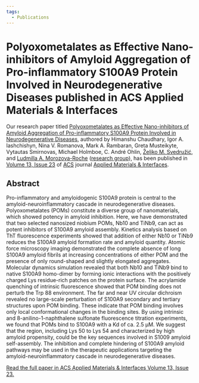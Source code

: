 ```yaml
---
tags:
  - Publications
---
```


# Polyoxometalates as Effective Nano-inhibitors of Amyloid Aggregation of Pro-inflammatory S100A9 Protein Involved in Neurodegenerative Diseases published in ACS Applied Materials & Interfaces

Our research paper titled [Polyoxometalates as Effective Nano-inhibitors of Amyloid Aggregation of Pro-inflammatory S100A9 Protein Involved in Neurodegenerative Diseases](https://pubs.acs.org/doi/full/10.1021/acsami.1c04163), authored by Himanshu Chaudhary, Igor A. Iashchishyn, Nina V. Romanova, Mark A. Rambaran, Greta Musteikyte, Vytautas Smirnovas, Michael Holmboe, C. André Ohlin, [Željko M. Svedružić](../principal-investigator.md), and [Ludmilla A. Morozova-Roche](https://www.umu.se/en/staff/ludmilla-morozova-roche/) ([research group](https://www.umu.se/en/research/groups/ludmilla-morozova-roche/)), has been published in [Volume 13, Issue 23](https://pubs.acs.org/toc/aamick/13/23) of [ACS](https://www.acs.org/) journal [Applied Materials & Interfaces](https://pubs.acs.org/journal/aamick).

## Abstract

Pro-inflammatory and amyloidogenic S100A9 protein is central to the amyloid-neuroinflammatory cascade in neurodegenerative diseases. Polyoxometalates (POMs) constitute a diverse group of nanomaterials, which showed potency in amyloid inhibition. Here, we have demonstrated that two selected nanosized niobium POMs, Nb10 and TiNb9, can act as potent inhibitors of S100A9 amyloid assembly. Kinetics analysis based on ThT fluorescence experiments showed that addition of either Nb10 or TiNb9 reduces the S100A9 amyloid formation rate and amyloid quantity. Atomic force microscopy imaging demonstrated the complete absence of long S100A9 amyloid fibrils at increasing concentrations of either POM and the presence of only round-shaped and slightly elongated aggregates. Molecular dynamics simulation revealed that both Nb10 and TiNb9 bind to native S100A9 homo-dimer by forming ionic interactions with the positively charged Lys residue-rich patches on the protein surface. The acrylamide quenching of intrinsic fluorescence showed that POM binding does not perturb the Trp 88 environment. The far and near UV circular dichroism revealed no large-scale perturbation of S100A9 secondary and tertiary structures upon POM binding. These indicate that POM binding involves only local conformational changes in the binding sites. By using intrinsic and 8-anilino-1-naphthalene sulfonate fluorescence titration experiments, we found that POMs bind to S100A9 with a Kd of ca. 2.5 μM. We suggest that the region, including Lys 50 to Lys 54 and characterized by high amyloid propensity, could be the key sequences involved in S1009 amyloid self-assembly. The inhibition and complete hindering of S100A9 amyloid pathways may be used in the therapeutic applications targeting the amyloid-neuroinflammatory cascade in neurodegenerative diseases.

[Read the full paper in ACS Applied Materials & Interfaces Volume 13, Issue 23.](https://pubs.acs.org/doi/full/10.1021/acsami.1c04163)

